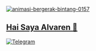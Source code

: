 <a href="https://www.gambaranimasi.org/cat-bintang-280.htm"><img src="https://www.gambaranimasi.org/data/media/280/animasi-bergerak-bintang-0157.gif" border="0" alt="animasi-bergerak-bintang-0157" />

## Hai Saya Alvaren 🥷

[![Telegram](https://img.shields.io/badge/Telegram-2CA5E0?style=for-the-badge&logo=telegram&logoColor=white)](https://t.me/senaex)
